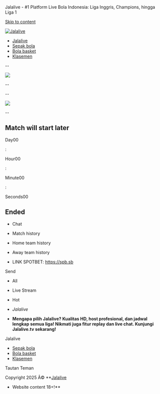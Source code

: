 Jalalive - #1 Platform Live Bola Indonesia: Liga Inggris, Champions, hingga Liga 1



[Skip to content](#main)


[![Jalalive](https://gtcms-idn.s3.ap-southeast-1.amazonaws.com/pub/1jpn67s16ccd7nqy9n68w2q2gg2gwgyn.webp)](/ "Jalalive")

* [Jalalive](/)
* [Sepak bola](/live/sepak/ "Sepak bola")
* [Bola basket](/live/basket/ "Bola basket")
* [Klasemen](/Klasemen/ "Klasemen")



--

![](/t125_id/assets/images/team_default.png)

--

--

![](/t125_id/assets/images/team_default.png)

--

Match will start later
----------------------

Day00

 : 

Hour00

 : 

Minute00

 : 

Seconds00

Ended
-----

* Chat
* Match history
* Home team history
* Away team history

* LINK SPOTBET:
   <https://spb.sb>



 Send

* All
* Live Stream
* Hot

* *Jalalive*
* **Mengapa pilih Jalalive? Kualitas HD, host profesional, dan jadwal lengkap semua liga! Nikmati juga fitur replay dan live chat. Kunjungi Jalalive.tv sekarang!**

Jalalive

- [Sepak bola](/live/sepak/ "Sepak bola")
- [Bola basket](/live/basket/ "Bola basket")
- [Klasemen](/Klasemen/ "Klasemen")

Tautan Teman

Copyright 2025 Â© 
**[Jalalive](/)
 - Website content 18+!**